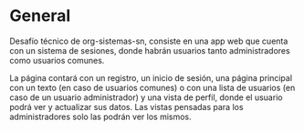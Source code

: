 # General

Desafío técnico de org-sistemas-sn, consiste en una app web que cuenta con un sistema de sesiones, donde habrán usuarios tanto administradores como usuarios comunes.

La página contará con un registro, un inicio de sesión, una página principal con un texto (en caso de usuarios comunes) o con una lista de usuarios (en caso de un usuario administrador) y una vista de perfil, donde el usuario podrá ver y actualizar sus datos.
Las vistas pensadas para los administradores solo las podrán ver los mismos.
